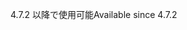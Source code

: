 <span data-ttu-id="19b94-101">4.7.2 以降で使用可能</span><span class="sxs-lookup"><span data-stu-id="19b94-101">Available since 4.7.2</span></span>